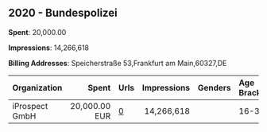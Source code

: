## 2020 - Bundespolizei 
**Spent**: 20,000.00

**Impressions**: 14,266,618

**Billing Addresses**: Speicherstraße 53,Frankfurt am Main,60327,DE

|Organization|Spent|Urls|Impressions|Genders|Age Brackets|Country Codes|
|:---|---:|:---|---:|:---|:---|:---|
|iProspect GmbH|20,000.00 EUR|[0](https://www.snap.com/political-ads/asset/6246ff079be5ffa7f91082593a61e2243b3831cda35f4e5a3044830f9ed52c21?mediaType=jpg)|14,266,618||16-35|germany|
